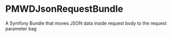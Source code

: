 PMWDJsonRequestBundle
=====================

A Symfony Bundle that moves JSON data inside request body to the request parameter bag
